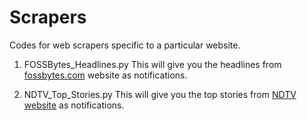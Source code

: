 # Scrapers
Codes for web scrapers specific to a particular website. 


1. FOSSBytes_Headlines.py
   This will give you the headlines from [fossbytes.com](http://fossbytes.com/) website as notifications.

2. NDTV_Top_Stories.py
   This will give you the top stories from [NDTV website](http://www.ndtv.com/top-stories?pfrom=home-topstories) as notifications.


